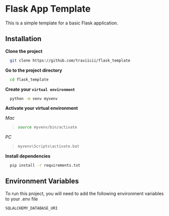 
# Flask App Template

This is a simple template for a basic Flask application.

## Installation

**Clone the project**

```bash
  git clone https://github.com/traviicii/flask_template
```

**Go to the project directory**

```bash
  cd flask_template
```

**Create your `virtual environment`**

```bash
  python -m venv myvenv
```
**Activate your virtual environment**

*Mac*
>```bash
>source myvenv/bin/activate
>```
*PC*
>```bash
>myvenv\Scripts\activate.bat
>```

**Install dependencies**

```bash
  pip install -r requirements.txt
```
## Environment Variables

To run this project, you will need to add the following environment variables to your .env file

`SQLALCHEMY_DATABASE_URI`
